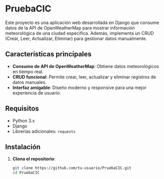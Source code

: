 # PruebaCIC

Este proyecto es una aplicación web desarrollada en Django que consume datos de la API de OpenWeatherMap para mostrar información meteorológica de una ciudad específica. Además, implementa un CRUD (Crear, Leer, Actualizar, Eliminar) para gestionar datos manualmente.

## Características principales

- **Consumo de API de OpenWeatherMap**: Obtiene datos meteorológicos en tiempo real.
- **CRUD funcional**: Permite crear, leer, actualizar y eliminar registros de datos manuales.
- **Interfaz amigable**: Diseño moderno y responsive para una mejor experiencia de usuario.

## Requisitos

- Python 3.x
- Django
- Librerías adicionales: `requests`

## Instalación

1. **Clona el repositorio**:
   ```bash
   git clone https://github.com/tu-usuario/PruebaCIC.git
   cd PruebaCIC